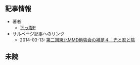 ## 記事情報
- 著者
	- <a href="https://www.nicovideo.jp/user/1520994" target="_user">下っ腹P</a>
- サルベージ記事へのリンク
	- 2014-03-13: <a href="https://mmdblomagasaru.blogspot.com/2025/02/mmd_40.html" target="_page">第二回東北MMD勉強会の補足４　光と影と陰</a>
## 未読
